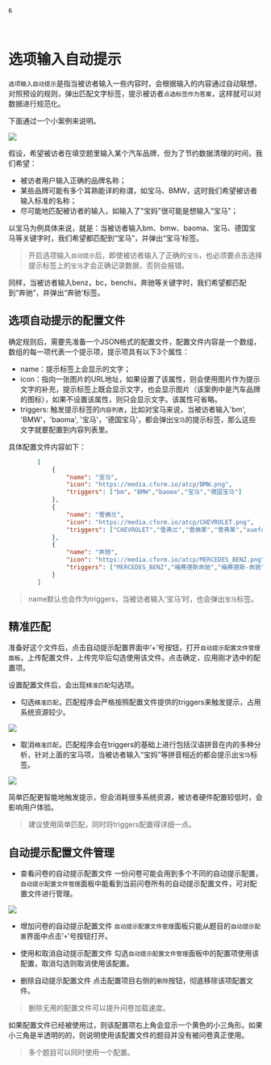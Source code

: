 ```index
6
```
```tag

```
```summary

```
# 选项输入自动提示

`选项输入自动提示`是指当被访者输入一些内容时，会根据输入的内容通过自动联想，对照预设的规则，弹出匹配文字标签，提示被访者`点选标签作为答案`，这样就可以对数据进行规范化。

下面通过一个小案例来说明。

<img src='../../assets/snapshots/node-setting/answer-choices/validation-options/auto-complete/section.png'>

假设，希望被访者在填空题里输入某个汽车品牌，但为了节约数据清理的时间，我们希望：
+ 被访者用户输入正确的品牌名称；
+ 某些品牌可能有多个耳熟能详的称谓，如宝马、BMW，这时我们希望被访者输入标准的名称；
+ 尽可能地匹配被访者的输入，如输入了"宝妈"很可能是想输入“宝马”；

以宝马为例具体来说，就是：当被访者输入bm、bmw、baoma、宝马、德国宝马等关键字时，我们希望都匹配到“宝马”，并弹出“宝马’标签。
> 开启选项输入`自动提示`后，即使被访者输入了正确的`宝马`，也必须要点击选择提示标签上的`宝马`才会正确记录数据，否则会报错。

同样，当被访者输入benz，bc，benchi，奔驰等关键字时，我们希望都匹配到“奔驰”，并弹出“奔驰’标签。

## 选项自动提示的配置文件

确定规则后，需要先准备一个JSON格式的配置文件，配置文件内容是一个数组，数组的每一项代表一个提示项，提示项具有以下3个属性：
+ name：提示标签上会显示的文字；
+ icon：指向一张图片的URL地址，如果设置了该属性，则会使用图片作为提示文字的补充，提示标签上既会显示文字，也会显示图片（该案例中是汽车品牌的图标），如果不设置该属性，则只会显示文字。该属性可省略。
+ triggers: 触发提示标签的`内容列表`，比如对宝马来说，当被访者输入'bm', 'BMW'，'baoma', '宝马'，'德国宝马'，都会弹出`宝马`的提示标签，那么这些文字就要配置到内容列表里。

具体配置文件内容如下：
```json
        [
            {
                "name": "宝马",
                "icon": "https://media.cform.io/atcp/BMW.png",
                "triggers": ["bm"，"BMW","baoma","宝马","德国宝马"]
            },
            {
                "name": "雪佛兰",
                "icon": "https://media.cform.io/atcp/CHEVROLET.png",
                "triggers": ["CHEVROLET","雪弗兰","雪佛莱","雪弗莱","xuefolan","xfl"]
            },
            {
                "name": "奔驰",
                "icon": "https://media.cform.io/atcp/MERCEDES_BENZ.png",
                "triggers": ["MERCEDES_BENZ","梅赛德斯奔驰","梅赛德斯-奔驰","梅赛德斯","benchi","bc","BENZ","平治"]
            }
        ]
```
> name默认也会作为triggers，当被访者输入‘宝马’时，也会弹出`宝马`标签。

## 精准匹配
准备好这个文件后，点击自动提示配置界面中‘+’号按钮，打开`自动提示配置文件管理面板`，上传配置文件，上传完毕后勾选使用该文件。点击确定，应用刚才选中的配置项。

设置配置文件后，会出现`精准匹配`勾选项。

+ 勾选`精准匹配`，匹配程序会严格按照配置文件提供的triggers来触发提示，占用系统资源较少。
<img src='../../assets/snapshots/node-setting/answer-choices/validation-options/auto-complete/precise-matching.png'>

+ 取消`精准匹配`，匹配程序会在triggers的基础上进行包括汉语拼音在内的多种分析，针对上面的宝马项，当被访者输入“宝妈”等拼音相近的都会提示出`宝马`标签。
<img src='../../assets/snapshots/node-setting/answer-choices/validation-options/auto-complete/default-matching.png'>

简单匹配更智能地触发提示，但会消耗很多系统资源，被访者硬件配置较低时，会影响用户体验。

> 建议使用简单匹配，同时将triggers配置得详细一点。

## 自动提示配置文件管理

+ 查看问卷的自动提示配置文件
一份问卷可能会用到多个不同的自动提示配置，`自动提示配置文件管理`面板中能看到当前问卷所有的自动提示配置文件，可对配置文件进行管理。

<img src='../../assets/snapshots/node-setting/answer-choices/validation-options/auto-complete/popup.png'>

+ 增加问卷的自动提示配置文件
`自动提示配置文件管理`面板只能从题目的`自动提示配置`界面中点击'`+`'号按钮打开。

+ 使用和取消自动提示配置文件
勾选`自动提示配置文件管理`面板中的配置项使用该配置，取消勾选则取消使用该配置。

+ 删除自动提示配置文件
点击配置项目右侧的`删除`按钮，彻底移除该项配置文件。

> 删除无用的配置文件可以提升问卷加载速度。

如果配置文件已经被使用过，则该配置项右上角会显示一个黄色的小三角形。如果小三角是半透明的的，则说明使用该配置文件的题目并没有被问卷真正使用。

> 多个题目可以同时使用一个配置。




